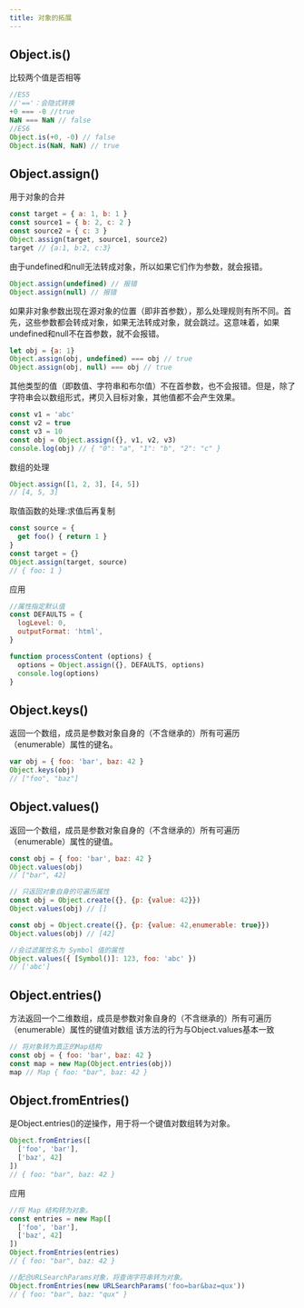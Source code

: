 ```yaml
---
title: 对象的拓展
---
```


## Object.is()

比较两个值是否相等

```javascript
//ES5
//'=='：会隐式转换
+0 === -0 //true
NaN === NaN // false
//ES6
Object.is(+0, -0) // false
Object.is(NaN, NaN) // true
```

## Object.assign()

用于对象的合并

```javascript
const target = { a: 1, b: 1 }
const source1 = { b: 2, c: 2 }
const source2 = { c: 3 }
Object.assign(target, source1, source2)
target // {a:1, b:2, c:3}
```

由于undefined和null无法转成对象，所以如果它们作为参数，就会报错。

```javascript
Object.assign(undefined) // 报错
Object.assign(null) // 报错
```

如果非对象参数出现在源对象的位置（即非首参数），那么处理规则有所不同。首先，这些参数都会转成对象，如果无法转成对象，就会跳过。这意味着，如果undefined和null不在首参数，就不会报错。

```javascript
let obj = {a: 1}
Object.assign(obj, undefined) === obj // true
Object.assign(obj, null) === obj // true
```

其他类型的值（即数值、字符串和布尔值）不在首参数，也不会报错。但是，除了字符串会以数组形式，拷贝入目标对象，其他值都不会产生效果。

```javascript
const v1 = 'abc'
const v2 = true
const v3 = 10
const obj = Object.assign({}, v1, v2, v3)
console.log(obj) // { "0": "a", "1": "b", "2": "c" }
```

数组的处理

```javascript
Object.assign([1, 2, 3], [4, 5])
// [4, 5, 3]
```

取值函数的处理:求值后再复制

```javascript
const source = {
  get foo() { return 1 }
}
const target = {}
Object.assign(target, source)
// { foo: 1 }
```

应用

```javascript
//属性指定默认值
const DEFAULTS = {
  logLevel: 0,
  outputFormat: 'html',
}

function processContent (options) {
  options = Object.assign({}, DEFAULTS, options)
  console.log(options)
}
```

## Object.keys()

返回一个数组，成员是参数对象自身的（不含继承的）所有可遍历（enumerable）属性的键名。

```javascript
var obj = { foo: 'bar', baz: 42 }
Object.keys(obj)
// ["foo", "baz"]
```

## Object.values()

返回一个数组，成员是参数对象自身的（不含继承的）所有可遍历（enumerable）属性的键值。

```javascript
const obj = { foo: 'bar', baz: 42 }
Object.values(obj)
// ["bar", 42]
```

```javascript
// 只返回对象自身的可遍历属性
const obj = Object.create({}, {p: {value: 42}})
Object.values(obj) // []

const obj = Object.create({}, {p: {value: 42,enumerable: true}})
Object.values(obj) // [42]
```

```javascript
//会过滤属性名为 Symbol 值的属性
Object.values({ [Symbol()]: 123, foo: 'abc' })
// ['abc']
```

## Object.entries()

方法返回一个二维数组，成员是参数对象自身的（不含继承的）所有可遍历（enumerable）属性的键值对数组
该方法的行为与Object.values基本一致

```javascript
// 将对象转为真正的Map结构
const obj = { foo: 'bar', baz: 42 }
const map = new Map(Object.entries(obj))
map // Map { foo: "bar", baz: 42 }
```

## Object.fromEntries()

是Object.entries()的逆操作，用于将一个键值对数组转为对象。

```javascript
Object.fromEntries([
  ['foo', 'bar'],
  ['baz', 42]
])
// { foo: "bar", baz: 42 }
```

应用

```javascript
//将 Map 结构转为对象。
const entries = new Map([
  ['foo', 'bar'],
  ['baz', 42]
])
Object.fromEntries(entries)
// { foo: "bar", baz: 42 }
```

```javascript
//配合URLSearchParams对象，将查询字符串转为对象。
Object.fromEntries(new URLSearchParams('foo=bar&baz=qux'))
// { foo: "bar", baz: "qux" }
```
